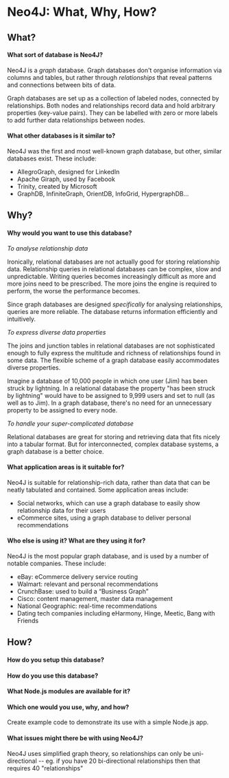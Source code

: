 # Neo4J: What, Why, How?

## What?

#### What sort of database is Neo4J?

Neo4J is a *graph* database. Graph databases don't organise information via columns and tables, but rather through *relationships* that reveal patterns and connections between bits of data.

Graph databases are set up as a collection of labeled nodes, connected by relationships. Both nodes and relationships record data and hold arbitrary properties (key-value pairs). They can be labelled with zero or more labels to add further data relationships between nodes.

#### What other databases is it similar to?

Neo4J was the first and most well-known graph database, but other, similar databases exist. These include:

* AllegroGraph, designed for LinkedIn
* Apache Giraph, used by Facebook
* Trinity, created by Microsoft
* GraphDB, InfiniteGraph, OrientDB, InfoGrid, HypergraphDB...

## Why?

#### Why would you want to use this database?

*To analyse relationship data*

Ironically, relational databases are not actually good for storing relationship data. Relationship queries in relational databases can be complex, slow and unpredictable. Writing queries becomes increasingly difficult as more and more joins need to be prescribed. The more joins the engine is required to perform, the worse the performance becomes.

Since graph databases are designed *specifically* for analysing relationships, queries are more reliable. The database returns information efficiently and intuitively.

*To express diverse data properties*

The joins and junction tables in relational databases are not sophisticated enough to fully express the multitude and richness of relationships found in some data. The flexible scheme of a graph database easily accommodates diverse properties.

Imagine a database of 10,000 people in which one user (Jim) has been struck by lightning. In a relational database the property "has been struck by lightning" would have to be assigned to 9,999 users and set to null (as well as to Jim). In a graph database, there's no need for an unnecessary property to be assigned to every node.

*To handle your super-complicated database*

Relational databases are great for storing and retrieving data that fits nicely into a tabular format. But for interconnected, complex database systems, a graph database is a better choice.

#### What application areas is it suitable for?

Neo4J is suitable for relationship-rich data, rather than data that can be neatly tabulated and contained. Some application areas include:

* Social networks, which can use a graph database to easily show relationship data for their users
* eCommerce sites, using a graph database to deliver personal recommendations

#### Who else is using it? What are they using it for?

Neo4J is the most popular graph database, and is used by a number of notable companies. These include:

* eBay: eCommerce delivery service routing
* Walmart: relevant and personal recommendations
* CrunchBase: used to build a “Business Graph”
* Cisco: content management, master data management
* National Geographic: real-time recommendations
* Dating tech companies including eHarmony, Hinge, Meetic, Bang with Friends

## How?

#### How do you setup this database?
#### How do you use this database?
#### What Node.js modules are available for it?
#### Which one would you use, why, and how?

Create example code to demonstrate its use with a simple Node.js app.

#### What issues might there be with using Neo4J?

Neo4J uses simplified graph theory, so relationships can only be uni-directional -- eg. if you have 20 bi-directional relationships then that requires 40 "relationships"
